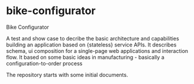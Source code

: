 # bike-configurator
Bike Configurator

A test and show case to decribe the basic architecture and capabilities building an application based on {stateless} service APIs. It describes schema, ui composition for a single-page web applications and interaction flow. It based on some basic ideas in manufacturing - basically a configuration-to-order process

The repository starts with some initial documents. 

